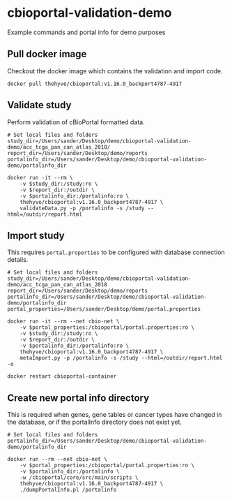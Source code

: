 # cbioportal-validation-demo
Example commands and portal info for demo purposes

## Pull docker image
Checkout the docker image which contains the validation and import code.
```
docker pull thehyve/cbioportal:v1.16.0_backport4787-4917
```

## Validate study
Perform validation of cBioPortal formatted data.
```
# Set local files and folders
study_dir=/Users/sander/Desktop/demo/cbioportal-validation-demo/acc_tcga_pan_can_atlas_2018/
report_dir=/Users/sander/Desktop/demo/reports
portalinfo_dir=/Users/sander/Desktop/demo/cbioportal-validation-demo/portalinfo_dir

docker run -it --rm \
    -v $study_dir:/study:ro \
    -v $report_dir:/outdir \
    -v $portalinfo_dir:/portalinfo:ro \
    thehyve/cbioportal:v1.16.0_backport4787-4917 \
    validateData.py -p /portalinfo -s /study --html=/outdir/report.html
```

## Import study
This requires `portal.properties` to be configured with database connection details.
```
# Set local files and folders
study_dir=/Users/sander/Desktop/demo/cbioportal-validation-demo/acc_tcga_pan_can_atlas_2018
report_dir=/Users/sander/Desktop/demo/reports
portalinfo_dir=/Users/sander/Desktop/demo/cbioportal-validation-demo/portalinfo_dir
portal_properties=/Users/sander/Desktop/demo/portal.properties

docker run -it --rm --net cbio-net \
    -v $portal_properties:/cbioportal/portal.properties:ro \
    -v $study_dir:/study:ro \
    -v $report_dir:/outdir \
    -v $portalinfo_dir:/portalinfo:ro \
    thehyve/cbioportal:v1.16.0_backport4787-4917 \
    metaImport.py -p /portalinfo -s /study --html=/outdir/report.html -o

docker restart cbioportal-container
```

## Create new portal info directory
This is required when genes, gene tables or cancer types have changed in the database, or if the portalInfo directory does not exist yet.
```
# Set local files and folders
portalinfo_dir=/Users/sander/Desktop/demo/cbioportal-validation-demo/portalinfo_dir

docker run --rm --net cbio-net \
    -v $portal_properties:/cbioportal/portal.properties:ro \
    -v $portalinfo_dir:/portalinfo \
    -w /cbioportal/core/src/main/scripts \
    thehyve/cbioportal:v1.16.0_backport4787-4917 \
    ./dumpPortalInfo.pl /portalinfo
```
